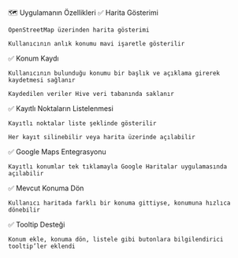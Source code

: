 🗺️ Uygulamanın Özellikleri
✅  Harita Gösterimi

    OpenStreetMap üzerinden harita gösterimi

    Kullanıcının anlık konumu mavi işaretle gösterilir

✅  Konum Kaydı

    Kullanıcının bulunduğu konumu bir başlık ve açıklama girerek kaydetmesi sağlanır

    Kaydedilen veriler Hive veri tabanında saklanır

✅  Kayıtlı Noktaların Listelenmesi

    Kayıtlı noktalar liste şeklinde gösterilir

    Her kayıt silinebilir veya harita üzerinde açılabilir

✅  Google Maps Entegrasyonu

    Kayıtlı konumlar tek tıklamayla Google Haritalar uygulamasında açılabilir

✅  Mevcut Konuma Dön

    Kullanıcı haritada farklı bir konuma gittiyse, konumuna hızlıca dönebilir

✅  Tooltip Desteği

    Konum ekle, konuma dön, listele gibi butonlara bilgilendirici tooltip’ler eklendi
